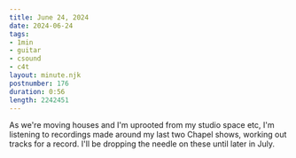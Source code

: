 ```yaml
---
title: June 24, 2024
date: 2024-06-24
tags:
- 1min
- guitar
- csound
- c4t
layout: minute.njk
postnumber: 176
duration: 0:56
length: 2242451
---
```

As we're moving houses and I'm uprooted from my studio space etc, I'm listening to recordings made around my last two Chapel shows, working out tracks for a record. I'll be dropping the needle on these until later in July.